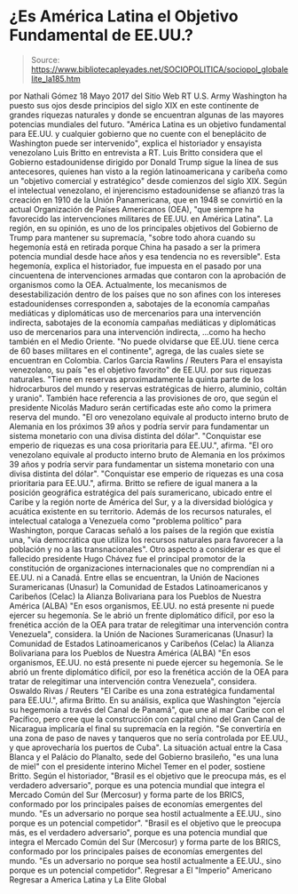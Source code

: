 # ¿Es América Latina el Objetivo Fundamental de EE.UU.?

> Source: https://www.bibliotecapleyades.net/SOCIOPOLITICA/sociopol_globalelite_la185.htm

por Nathali Gómez 18 Mayo 2017 del Sitio Web RT
U.S. Army Washington ha puesto sus ojos
desde principios del siglo XIX
en este continente de grandes riquezas naturales
y donde se encuentran algunas de
las mayores potencias mundiales del futuro.
"América Latina es un objetivo fundamental para EE.UU. y cualquier gobierno que no cuente con el beneplácito de Washington puede ser intervenido", explica el historiador y ensayista venezolano Luis Britto en entrevista a RT.
Luis Britto considera que el Gobierno estadounidense dirigido por Donald Trump sigue la línea de sus antecesores, quienes han visto a la región latinoamericana y caribeña como un "objetivo comercial y estratégico" desde comienzos del siglo XIX. Según el intelectual venezolano, el injerencismo estadounidense se afianzó tras la creación en 1910 de la Unión Panamericana, que en 1948 se convirtió en la actual Organización de Países Americanos (OEA),
"que siempre ha favorecido las intervenciones militares de EE.UU. en América Latina".
La región, en su opinión, es uno de los principales objetivos del Gobierno de Trump para mantener su supremacía,
"sobre todo ahora cuando su hegemonía está en retirada porque China ha pasado a ser la primera potencia mundial desde hace años y esa tendencia no es reversible".
Esta hegemonía, explica el historiador, fue impuesta en el pasado por una cincuentena de intervenciones armadas que contaron con la aprobación de organismos como la OEA.
Actualmente, los mecanismos de desestabilización dentro de los países que no son afines con los intereses estadounidenses corresponden a,
sabotajes de la economía campañas mediáticas y diplomáticas uso de mercenarios para una intervención indirecta,
sabotajes de la economía
campañas mediáticas y diplomáticas
uso de mercenarios para una intervención indirecta,
...como ha hecho también en el Medio Oriente.
"No puede olvidarse que EE.UU. tiene cerca de 60 bases militares en el continente", agrega, de las cuales siete se encuentran en Colombia.
Carlos Garcia Rawlins / Reuters
Para el ensayista venezolano, su país "es el objetivo favorito" de EE.UU. por sus riquezas naturales.
"Tiene en reservas aproximadamente la quinta parte de los hidrocarburos del mundo y reservas estratégicas de hierro, aluminio, coltán y uranio".
También hace referencia a las provisiones de oro, que según el presidente Nicolás Maduro serán certificadas este año como la primera reserva del mundo.
"El oro venezolano equivale al producto interno bruto de Alemania en los próximos 39 años y podría servir para fundamentar un sistema monetario con una divisa distinta del dólar". "Conquistar ese emperio de riquezas es una cosa prioritaria para EE.UU.", afirma.
"El oro venezolano equivale al producto interno bruto de Alemania en los próximos 39 años y podría servir para fundamentar un sistema monetario con una divisa distinta del dólar".
"Conquistar ese emperio de riquezas es una cosa prioritaria para EE.UU.", afirma.
Britto se refiere de igual manera a la posición geográfica estratégica del país suramericano, ubicado entre el Caribe y la región norte de América del Sur, y a la diversidad biológica y acuática existente en su territorio.
Además de los recursos naturales, el intelectual cataloga a Venezuela como "problema político" para Washington, porque Caracas señaló a los países de la región que existía una,
"vía democrática que utiliza los recursos naturales para favorecer a la población y no a las transnacionales".
Otro aspecto a considerar es que el fallecido presidente Hugo Chávez fue el principal promotor de la constitución de organizaciones internacionales que no comprendían ni a EE.UU. ni a Canadá.
Entre ellas se encuentran,
la Unión de Naciones Suramericanas (Unasur) la Comunidad de Estados Latinoamericanos y Caribeños (Celac) la Alianza Bolivariana para los Pueblos de Nuestra América (ALBA) "En esos organismos, EE.UU. no está presente ni puede ejercer su hegemonía. Se le abrió un frente diplomático difícil, por eso la frenética acción de la OEA para tratar de relegitimar una intervención contra Venezuela", considera.
la Unión de Naciones Suramericanas (Unasur)
la Comunidad de Estados Latinoamericanos y Caribeños (Celac)
la Alianza Bolivariana para los Pueblos de Nuestra América (ALBA)
"En esos organismos, EE.UU. no está presente ni puede ejercer su hegemonía.
Se le abrió un frente diplomático difícil, por eso la frenética acción de la OEA para tratar de relegitimar una intervención contra Venezuela", considera.
Oswaldo Rivas / Reuters
"El Caribe es una zona estratégica fundamental para EE.UU.", afirma Britto.
En su análisis, explica que Washington "ejercía su hegemonía a través del Canal de Panamá", que une al mar Caribe con el Pacífico, pero cree que la construcción con capital chino del Gran Canal de Nicaragua implicaría el final su supremacía en la región.
"Se convertiría en una zona de paso de naves y tanqueros que no sería controlada por EE.UU., y que aprovecharía los puertos de Cuba".
La situación actual entre la Casa Blanca y el Palácio do Planalto, sede del Gobierno brasileño, "es una luna de miel" con el presidente interino Michel Temer en el poder, sostiene Britto.
Según el historiador,
"Brasil es el objetivo que le preocupa más, es el verdadero adversario", porque es una potencia mundial que integra el Mercado Común del Sur (Mercosur) y forma parte de los BRICS, conformado por los principales países de economías emergentes del mundo. "Es un adversario no porque sea hostil actualmente a EE.UU., sino porque es un potencial competidor".
"Brasil es el objetivo que le preocupa más, es el verdadero adversario", porque es una potencia mundial que integra el Mercado Común del Sur (Mercosur) y forma parte de los BRICS, conformado por los principales países de economías emergentes del mundo.
"Es un adversario no porque sea hostil actualmente a EE.UU., sino porque es un potencial competidor".
Regresar a El "Imperio" Americano
Regresar a America Latina y La Elite Global
